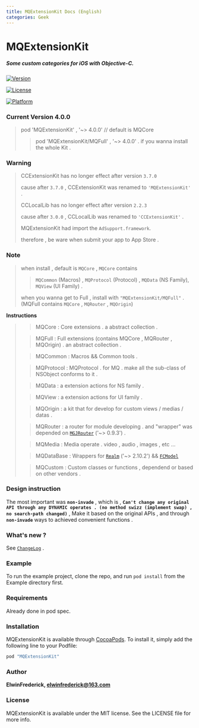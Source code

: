 ```yaml
---
title: MQExtensionKit Docs (English)
categories: Geek
---
```


# MQExtensionKit

##### Some custom categories for iOS with Objective-C.

[![Version](https://img.shields.io/cocoapods/v/MQExtensionKit.svg?style=flat)](http://cocoapods.org/pods/MQExtensionKit)

[![License](https://img.shields.io/cocoapods/l/MQExtensionKit.svg?style=flat)](http://cocoapods.org/pods/MQExtensionKit)

[![Platform](https://img.shields.io/cocoapods/p/MQExtensionKit.svg?style=flat)](http://cocoapods.org/pods/MQExtensionKit)

### Current Version 4.0.0

> pod 'MQExtensionKit' , '~> 4.0.0' // default is MQCore
>
> > pod 'MQExtensionKit/MQFull' , '~> 4.0.0' . if you wanna install the whole Kit .

### Warning
>
> CCExtensionKit has no longer effect after version `3.7.0`
>
> cause after `3.7.0` , CCExtensionKit was renamed to `'MQExtensionKit'` .
>
> CCLocalLib has no longer effect after version `2.2.3`
>
> cause after `3.0.0` , CCLocalLib was renamed to `'CCExtensionKit'` .
>
> MQExtensionKit had import the `AdSupport.framework`.
>
> therefore , be ware when submit your app to App Store .

### Note
> when install , default is `MQCore` , `MQCore` contains
>
> > `MQCommon` (Macros) , `MQProtocol` (Protocol) , `MQData` (NS Family), `MQView` (UI Family) .
>
> when you wanna get to Full , install with `"MQExtensionKit/MQFull"` . (MQFull contains `MQCore` , `MQRouter` , `MQOrigin`)

**Instructions**
>
> > MQCore : Core extensions . a abstract collection .
>
> > MQFull : Full extensions (contains MQCore , MQRouter , MQOrigin) . an abstract collection .
>
> > MQCommon : Macros && Common tools .
>
> > MQProtocol : MQProtocol . for MQ . make all the sub-class of NSObject conforms to it .
>
> > MQData :  a extension actions for NS family .
>
> > MQView :  a extension actions for UI family .
>
> > MQOrigin : a kit that for develop for custom views / medias / datas .
>
> > MQRouter : a router for module developing . and "wrapper" was depended on [`MGJRouter`](https://github.com/meili/MGJRouter) ('~> 0.9.3')  .
>
> > MQMedia : Media operate . video , audio , images , etc ...
>
> > MQDataBase : Wrappers for [`Realm`](https://github.com/realm/realm-cocoa) ('~> 2.10.2') && [`FCModel`](https://github.com/marcoarment/FCModel)
>
> > MQCustom :  Custom classes or functions , dependend or based on other vendors .

### Design instruction

The most important was **`non-invade`** , which is , **`Can't change any original API through any DYNAMIC operates . (no method swizz (implement swap) , no search-path changed)`** , Make it based on the original APIs , and through **`non-invade`** ways to achieved convenient functions .

### What's new ?

See [`ChangeLog`](https://varbiter.github.io/2019/02/22/MQExtensionKit_ChangeLog_EN/) .

### Example

To run the example project, clone the repo, and run `pod install` from the Example directory first.

### Requirements

Already done in pod spec.

### Installation

MQExtensionKit is available through [CocoaPods](http://cocoapods.org). To install
it, simply add the following line to your Podfile:

```ruby
pod "MQExtensionKit"
```

### Author

**ElwinFrederick, elwinfrederick@163.com**

### License

MQExtensionKit is available under the MIT license. See the LICENSE file for more info.
